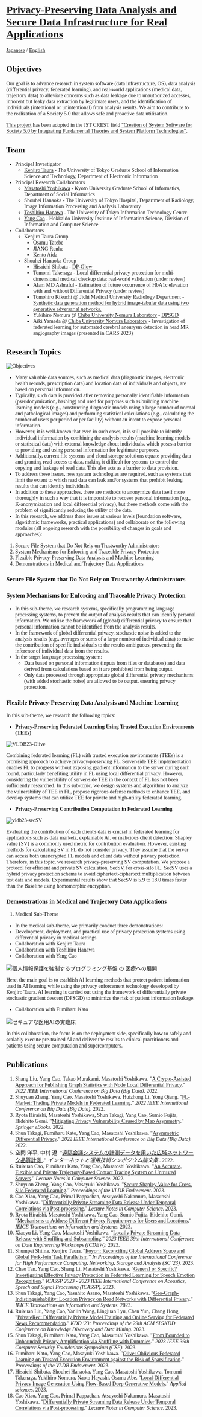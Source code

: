 <style>
  body {
    font-family: Times-New-Roman;
  }
</style>

# [Privacy-Preserving Data Analysis and Secure Data Infrastructure for Real Applications](https://www.jst.go.jp/kisoken/crest/project/1111114/1111114_2021.html)

[Japanese](index.md) / [English](index_eng.md)

## Objectives

Our goal is to advance research in system software (data infrastructure, OS), data analysis (differential privacy, federated learning), and real-world applications (medical data, trajectory data) to alleviate concerns such as data leakage due to unauthorized accesses, innocent but leaky data extraction by legitimate users, and the identification of individuals (intentional or unintentional) from analysis results. We aim to contribute to the realization of a Society 5.0 that allows safe and proactive data utilization.

[This project](https://www.jst.go.jp/kisoken/crest/project/1111114/1111114_2021.html) has been adopted in the JST CREST field ["Creation of System Software for Society 5.0 by Integrating Fundamental Theories and System Platform Technologies"](https://www.jst.go.jp/kisoken/crest/en/research_area/ongoing/area2021-2.html).

## Team

* Principal Investigator
  * [Kenjiro Taura](https://www.eidos.ic.i.u-tokyo.ac.jp/~tau/) - The University of Tokyo Graduate School of Information Science and Technology, Department of Electronic Information
* Principal Research Collaborators
  * [Masatoshi Yoshikawa](https://www.db.soc.i.kyoto-u.ac.jp/~yoshikawa/) - Kyoto University Graduate School of Informatics, Department of Social Informatics
  * Shouhei Hanaoka - The University of Tokyo Hospital, Department of Radiology, Image Information Processing and Analysis Laboratory
  * [Toshihiro Hanawa](https://www.cspp.cc.u-tokyo.ac.jp/hanawa/) - The University of Tokyo Information Technology Center
  * [Yang Cao](https://yangcao88.github.io/) - Hokkaido University Institute of Information Science, Division of Information and Computer Science
* Collaborators
  * Kenjiro Taura Group
    * Osamu Tatebe
    * JIANG Renhe
    * Kento Aida
  * Shouhei Hanaoka Group
    * Hisaichi Shibata - [DP-Glow](https://www.mdpi.com/2076-3417/13/18/10132)
    * Tomomi Takenaga - Local differential privacy protection for multi-dimensional medical checkup data: real-world validation (under review)
    * Alam MD Ashraful - Estimation of future occurrence of HbA1c elevation with and without Differential Privacy (under review)
    * Tomohiro Kikuchi @ Jichi Medical University Radiology Department - [Synthetic data generation method for hybrid image-tabular data using two generative adversarial networks.](https://arxiv.org/abs/2308.07573)
    * Yukihiro Nomura @ [Chiba University Nomura Laboratory](https://www.cfme.chiba-u.jp/staff/detail.php?index=nomura) - [DPSGD](https://1drv.ms/i/s!AsqSQ39DdrGCjagndybXE2nYbw9F-A?e=f16Qss)
    * Aiki Yamada @ [Chiba University Nomura Laboratory](https://www.cfme.chiba-u.jp/staff/detail.php?index=nomura) - Investigation of federated learning for automated cerebral aneurysm detection in head MR angiography images (presented in CARS 2023)

## Research Topics

![Objectives](img/goals.png "Sample")

* Many valuable data sources, such as medical data (diagnostic images, electronic health records, prescription data) and location data of individuals and objects, are based on personal information.
* Typically, such data is provided after removing personally identifiable information (pseudonymization, hashing) and used for purposes such as building machine learning models (e.g., constructing diagnostic models using a large number of normal and pathological images) and performing statistical calculations (e.g., calculating the number of users per period or per facility) without an intent to expose personal information.
* However, it is well-known that even in such cases, it is still possible to identify individual information by combining the analysis results (machine learning models or statistical data) with external knowledge about individuals, which poses a barrier to providing and using personal information for legitimate purposes.
* Additionally, current file systems and cloud storage solutions equate providing data and granting read access to data, making it difficult for systems to control the copying and leakage of read data. This also acts as a barrier to data provision.
* To address these issues, new system technologies are required, such as systems that limit the extent to which read data can leak and/or systems that prohibit leaking results that can identify individuals.
* In addition to these approaches, there are methods to anonymize data itself more thoroughly in such a way that it is impossible to recover personal information (e.g., K-anonymization and local differential privacy), but these methods come with the problem of significantly reducing the utility of the data.
* In this research, we address these issues at various levels (foundation software, algorithmic frameworks, practical applications) and collaborate on the following modules (all ongoing research with the possibility of changes in goals and approaches):

 1. Secure File System that Do Not Rely on Trustworthy Administrators
 2. System Mechanisms for Enforcing and Traceable Privacy Protection
 3. Flexible Privacy-Preserving Data Analysis and Machine Learning
 4. Demonstrations in Medical and Trajectory Data Applications

### Secure File System that Do Not Rely on Trustworthy Administrators

### System Mechanisms for Enforcing and Traceable Privacy Protection

* In this sub-theme, we research systems, specifically programming language processing systems, to prevent the output of analysis results that can identify personal information. We utilize the framework of (global) differential privacy to ensure that personal information cannot be identified from the analysis results.
* In the framework of global differential privacy, stochastic noise is added to the analysis results (e.g., averages or sums of a large number of individual data) to make the contribution of specific individuals to the results ambiguous, preventing the inference of individual data from the results.
* In the target language processing system:
   * Data based on personal information (inputs from files or databases) and data derived from calculations based on it are prohibited from being output.
   * Only data processed through appropriate global differential privacy mechanisms (with added stochastic noise) are allowed to be output, ensuring privacy protection.

### Flexible Privacy-Preserving Data Analysis and Machine Learning

In this sub-theme, we research the following topics:

- **Privacy-Preserving Federated Learning Using Trusted Execution Environments (TEEs)**

![VLDB23-Olive](img/VLDB23-Olive.png)

Combining federated learning (FL) with trusted execution environments (TEEs) is a promising approach to achieve privacy-preserving FL. Server-side TEE implementation enables FL to progress without exposing gradient information to the server during each round, particularly benefiting utility in FL using local differential privacy. However, considering the vulnerability of server-side TEE in the context of FL has not been sufficiently researched. In this sub-topic, we design systems and algorithms to analyze the vulnerability of TEE in FL, propose rigorous defense methods to enhance TEE, and develop systems that can utilize TEE for private and high-utility federated learning.

- **Privacy-Preserving Contribution Computation in Federated Learning**

![vldb23-secSV](img/vldb23-secSV.png)

Evaluating the contribution of each client's data is crucial in federated learning for applications such as data markets, explainable AI, or malicious client detection. Shapley value (SV) is a commonly used metric for contribution evaluation. However, existing methods for calculating SV in FL do not consider privacy. They assume that the server can access both unencrypted FL models and client data without privacy protection. Therefore, in this topic, we research privacy-preserving SV computation. We propose a protocol for efficient and private SV calculation, SecSV, for cross-silo FL. SecSV uses a hybrid privacy protection scheme to avoid ciphertext-ciphertext multiplication between test data and models. Experimental results show that SecSV is 5.9 to 18.0 times faster than the Baseline using homomorphic encryption.

### Demonstrations in Medical and Trajectory Data Applications

 1. Medical Sub-Theme
  * In the medical sub-theme, we primarily conduct three demonstrations:
  * Development, deployment, and practical use of privacy protection systems using differential privacy in medical settings.
  * Collaboration with Kenjiro Taura
  * Collaboration with Toshihiro Hanawa
  * Collaboration with Yang Cao

![個人情報保護を強制するプログラミング基盤 の 医療への展開](img/TauraHanaoka.png)

Here, the main goal is to establish AI learning methods that protect patient information used in AI learning while using the privacy enforcement technology developed by Kenjiro Taura. AI learning is carried out using the framework of differentially private stochastic gradient descent (DPSGD) to minimize the risk of patient information leakage.

  * Collaboration with Fumiharu Kato

![セキュアな医用AIの実臨床](img/HanawaHanaoka.png)

In this collaboration, the focus is on the deployment side, specifically how to safely and scalably execute pre-trained AI and deliver the results to clinical practitioners and patients using secure computation and supercomputers.

## Publications

 1. Shang Liu, Yang Cao, Takao Murakami, Masatoshi Yoshikawa. "[A Crypto-Assisted Approach for Publishing Graph Statistics with Node Local Differential Privacy](https://doi.org/10.1109/BigData55660.2022.10020435)." _2022 IEEE International Conference on Big Data (Big Data)._ 2022.
 1. Shuyuan Zheng, Yang Cao, Masatoshi Yoshikawa, Huizhong Li, Yong Qiang. "[FL-Market: Trading Private Models in Federated Learning](https://doi.org/10.1109/BigData55660.2022.10020232)." _2022 IEEE International Conference on Big Data (Big Data)._ 2022.
 1. Ryota Hiraishi, Masatoshi Yoshikawa, Shun Takagi, Yang Cao, Sumio Fujita, Hidehito Gomi. "[Mitigating Privacy Vulnerability Caused by Map Asymmetry](https://doi.org/10.1007/978-3-031-10684-2_5)." _Springer eBooks._ 2022.
 1. Shun Takagi, Fumiharu Kato, Yang Cao, Masatoshi Yoshikawa. "[Asymmetric Differential Privacy](https://doi.org/10.1109/BigData55660.2022.10020709)." _2022 IEEE International Conference on Big Data (Big Data)._ 2022.
 1. 空閑 洋平, 中村 遼. "[遠隔会議システムの計測データを用いた広域ネットワーク品質計測 ](http://id.nii.ac.jp/1001/00222632/)." _インターネットと運用技術シンポジウム論文集 ._ 2022.
 1. Ruixuan Cao, Fumiharu Kato, Yang Cao, Masatoshi Yoshikawa. "[An Accurate, Flexible and Private Trajectory-Based Contact Tracing System on Untrusted Servers](https://doi.org/10.1007/978-3-031-21047-1_35)." _Lecture Notes in Computer Science._ 2022.
 1. Shuyuan Zheng, Yang Cao, Masayuki Yoshikawa. "[Secure Shapley Value for Cross-Silo Federated Learning](https://doi.org/10.14778/3587136.3587141)." _Proceedings of the VLDB Endowment._ 2023.
 1. Cao Xiao, Yang Cao, Primal Pappachan, Atsuyoshi Nakamura, Masatoshi Yoshikawa. "[Differentially Private Streaming Data Release Under Temporal Correlations via Post-processing](https://doi.org/10.1007/978-3-031-37586-6_12)." _Lecture Notes in Computer Science._ 2023.
 1. Ryota Hiraishi, Masatoshi Yoshikawa, Yang Cao, Sumio Fujita, Hidehito Gomi. "[Mechanisms to Address Different Privacy Requirements for Users and Locations](https://doi.org/10.1587/transinf.2023EDP7050)." _IEICE Transactions on Information and Systems._ 2023.
 1. Xiaoyu Li, Yang Cao, Masatoshi Yoshikawa. "[Locally Private Streaming Data Release with Shuffling and Subsampling](https://doi.org/10.1109/ICDEW58674.2023.00026)." _2023 IEEE 39th International Conference on Data Engineering Workshops (ICDEW)._ 2023.
 1. Shumpei Shiina, Kenjiro Taura. "[Itoyori: Reconciling Global Address Space and Global Fork-Join Task Parallelism](https://doi.org/10.1145/3581784.3607049)." _In Proceedings of the International Conference for High Performance Computing, Networking, Storage and Analysis (SC '23)._ 2023.
 1. Chao Tan, Yang Cao, Sheng Li, Masatoshi Yoshikawa. "[General or Specific? Investigating Effective Privacy Protection in Federated Learning for Speech Emotion Recognition](https://doi.org/10.1109/ICASSP49357.2023.10096844)." _ICASSP 2023 - 2023 IEEE International Conference on Acoustics, Speech and Signal Processing (ICASSP)._ 2023.
 1. Shun Takagi, Yang Cao, Yasuhito Asano, Masatoshi Yoshikawa. "[Geo-Graph-Indistinguishability: Location Privacy on Road Networks with Differential Privacy](https://doi.org/10.1587/transinf.2022DAP0011)." _IEICE Transactions on Information and Systems._ 2023.
 1. Ruixuan Liu, Yang Cao, Yanlin Wang, Lingjuan Lyu, Chen Yun, Chang Hong. "[PrivateRec: Differentially Private Model Training and Online Serving for Federated News Recommendation](https://doi.org/10.1145/3580305.3599889)." _KDD '23: Proceedings of the 29th ACM SIGKDD Conference on Knowledge Discovery and Data Mining._ 2023.
 1. Shun Takagi, Fumiharu Kato, Yang Cao, Masatoshi Yoshikawa. "[From Bounded to Unbounded: Privacy Amplification via Shuffling with Dummies](https://doi.org/10.1109/CSF57540.2023.00034)." _2023 IEEE 36th Computer Security Foundations Symposium (CSF)._ 2023.
 1. Fumiharu Kato, Yang Cao, Masayuki Yoshikawa. "[Olive: Oblivious Federated Learning on Trusted Execution Environment against the Risk of Sparsification](https://doi.org/10.14778/3603581.3603583)." _Proceedings of the VLDB Endowment._ 2023.
 1. Hisaichi Shibata, Shouhei Hanaoka, Yang Cao, Masatoshi Yoshikawa, Tomomi Takenaga, Yukihiro Nomura, Naoto Hayashi, Osamu Abe. "[Local Differential Privacy Image Generation Using Flow-Based Deep Generative Models](https://doi.org/10.3390/app131810132)." _Applied sciences._ 2023.
 1. Cao Xiao, Yang Cao, Primal Pappachan, Atsuyoshi Nakamura, Masatoshi Yoshikawa. "[Differentially Private Streaming Data Release Under Temporal Correlations via Post-processing](https://doi.org/10.1007/978-3-031-37586-6_12)." _Lecture Notes in Computer Science._ 2023.
